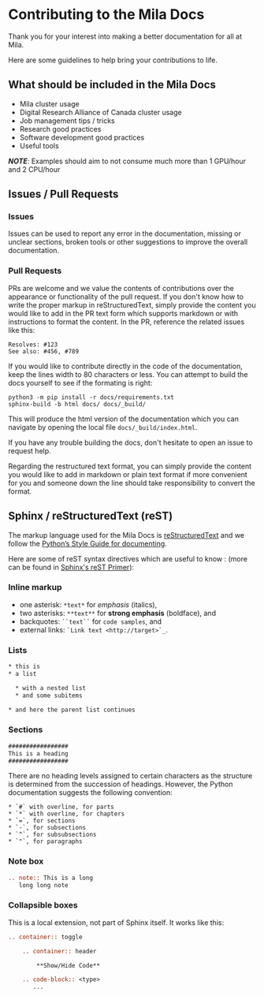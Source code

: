 # Contributing to the Mila Docs

Thank you for your interest into making a better documentation for all at Mila.

Here are some guidelines to help bring your contributions to life.

## What should be included in the Mila Docs

* Mila cluster usage
* Digital Research Alliance of Canada cluster usage
* Job management tips / tricks
* Research good practices
* Software development good practices
* Useful tools

**_NOTE_**: Examples should aim to not consume much more than 1 GPU/hour and 2 CPU/hour

## Issues / Pull Requests

### Issues

Issues can be used to report any error in the documentation, missing or unclear
sections, broken tools or other suggestions to improve the overall
documentation.

### Pull Requests

PRs are welcome and we value the contents of contributions over the appearance
or functionality of the pull request. If you don't know how to write the proper
markup in reStructuredText, simply provide the content you would like to add in
the PR text form which supports markdown or with instructions to format the
content. In the PR, reference the related issues like this:

```
Resolves: #123
See also: #456, #789
```

If you would like to contribute directly in the code of the documentation, keep
the lines width to 80 characters or less. You can attempt to build the docs
yourself to see if the formating is right:

```console
python3 -m pip install -r docs/requirements.txt
sphinx-build -b html docs/ docs/_build/
```

This will produce the html version of the documentation which you can navigate
by opening the local file `docs/_build/index.html`.

If you have any trouble building the docs, don't hesitate to open an issue to
request help.

Regarding the restructured text format, you can simply provide the content
you would like to add in markdown or plain text format if more convenient
for you and someone down the line should take responsibility to convert
the format.

## Sphinx / reStructuredText (reST)

The markup language used for the Mila Docs is
[reStructuredText](http://docutils.sourceforge.net/rst.html) and we follow the
[Python’s Style Guide for documenting](https://docs.python.org/devguide/documenting.html#style-guide).

Here are some of reST syntax directives which are useful to know :
(more can be found in
[Sphinx's reST Primer](https://www.sphinx-doc.org/en/master/usage/restructuredtext/basics.html)):


### Inline markup

* one asterisk: `*text*` for *emphasis* (italics),
* two asterisks: `**text**` for **strong emphasis** (boldface), and
* backquotes: ` ``text`` ` for `code samples`, and
* external links: `` `Link text <http://target>`_ ``.

### Lists

```reST
* this is
* a list

  * with a nested list
  * and some subitems

* and here the parent list continues
```

### Sections

```reST
#################
This is a heading
#################
```

There are no heading levels assigned to certain characters as the structure is
determined from the succession of headings. However, the Python documentation
suggests the following convention:

    * `#` with overline, for parts
    * `*` with overline, for chapters
    * `=`, for sections
    * `-`, for subsections
    * `^`, for subsubsections
    * `"`, for paragraphs

### Note box

```reST
.. note:: This is a long
   long long note
```

### Collapsible boxes

This is a local extension, not part of Sphinx itself.  It works like this:

```reST
.. container:: toggle

    .. container:: header

        **Show/Hide Code**

    .. code-block:: <type>
       ...
```